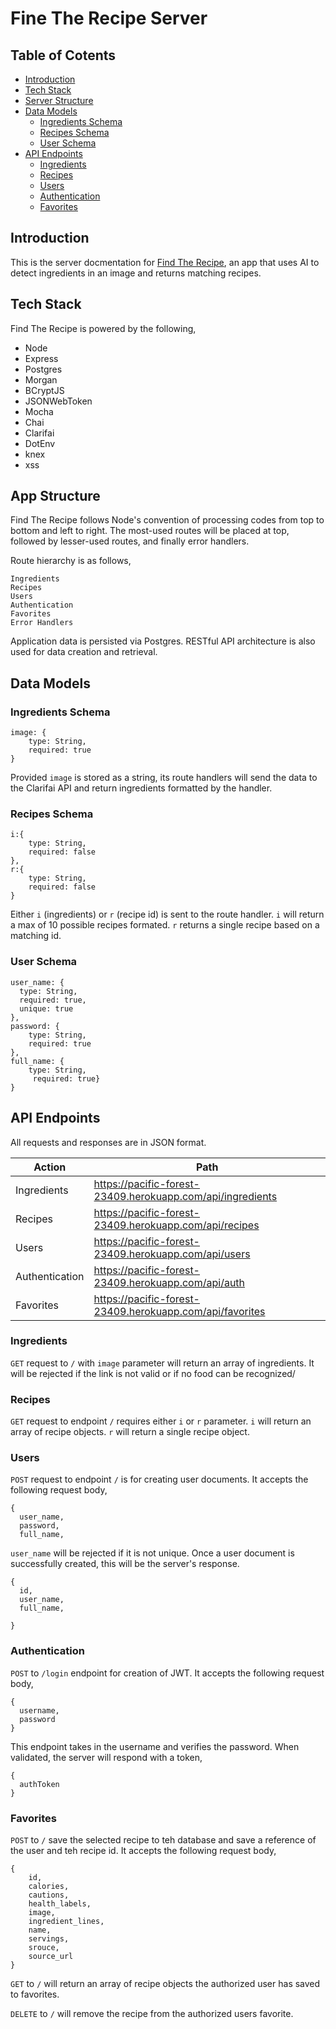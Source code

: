 # Fine The Recipe Server

## Table of Cotents

- [Introduction](#introduction)
- [Tech Stack](#tech-stack)
- [Server Structure](#app-structure)
- [Data Models](#data-models)
  - [Ingredients Schema](#ingredients-schema)
  - [Recipes Schema](#recipes-schema)
  - [User Schema](#user-schema)
- [API Endpoints](#api-endpoints)
  - [Ingredients](#Ingredients)
  - [Recipes](#Recipes)
  - [Users](#Users)
  - [Authentication](#Authentication)
  - [Favorites](#Favorites)

## Introduction

This is the server docmentation for [Find The Recipe](https://jordans-recipe-app.now.sh/), an app that uses AI to detect ingredients in an image and returns matching recipes.

## Tech Stack

Find The Recipe is powered by the following,

- Node
- Express
- Postgres
- Morgan
- BCryptJS
- JSONWebToken
- Mocha
- Chai
- Clarifai
- DotEnv
- knex
- xss

## App Structure

Find The Recipe follows Node's convention of processing codes from top to bottom and left to right. The most-used routes will be placed at top, followed by lesser-used routes, and finally error handlers.

Route hierarchy is as follows,

```
Ingredients
Recipes
Users
Authentication
Favorites
Error Handlers
```

Application data is persisted via Postgres. RESTful API architecture is also used for data creation and retrieval.

## Data Models

<!-- Acceptable Losses employs Mongoose document schema to construct its data models: users, accounts (such as a bill and its payment history), and income. User documents dictates the existence of other documents as a user ID is required for their creation. -->

### Ingredients Schema

```
image: {
    type: String,
    required: true
}
```

Provided `image` is stored as a string, its route handlers will send the data to the Clarifai API and return ingredients formatted by the handler.

### Recipes Schema

```
i:{
    type: String,
    required: false
},
r:{
    type: String,
    required: false
}
```

Either `i` (ingredients) or `r` (recipe id) is sent to the route handler. `i` will return a max of 10 possible recipes formated. `r` returns a single recipe based on a matching id.

### User Schema

```
user_name: {
  type: String,
  required: true,
  unique: true
},
password: {
    type: String,
    required: true
},
full_name: {
    type: String,
     required: true}
}
```

## API Endpoints

All requests and responses are in JSON format.

| Action         | Path                                                       |
| -------------- | ---------------------------------------------------------- |
| Ingredients    | https://pacific-forest-23409.herokuapp.com/api/ingredients |
| Recipes        | https://pacific-forest-23409.herokuapp.com/api/recipes     |
| Users          | https://pacific-forest-23409.herokuapp.com/api/users       |
| Authentication | https://pacific-forest-23409.herokuapp.com/api/auth        |
| Favorites      | https://pacific-forest-23409.herokuapp.com/api/favorites   |

### Ingredients

`GET` request to `/` with `image` parameter will return an array of ingredients. It will be rejected if the link is not valid or if no food can be recognized/

### Recipes

`GET` request to endpoint `/` requires either `i` or `r` parameter. `i` will return an array of recipe objects. `r` will return a single recipe object.

### Users

`POST` request to endpoint `/` is for creating user documents. It accepts the following request body,

```
{
  user_name,
  password,
  full_name,
```

`user_name` will be rejected if it is not unique. Once a user document is successfully created, this will be the server's response.

```
{
  id,
  user_name,
  full_name,

}
```

### Authentication

`POST` to `/login` endpoint for creation of JWT. It accepts the following request body,

```
{
  username,
  password
}
```

This endpoint takes in the username and verifies the password. When validated, the server will respond with a token,

```
{
  authToken
}
```

### Favorites

`POST` to `/` save the selected recipe to teh database and save a reference of the user and teh recipe id. It accepts the following request body,

```
{
    id,
    calories,
    cautions,
    health_labels,
    image,
    ingredient_lines,
    name,
    servings,
    srouce,
    source_url
}
```

`GET` to `/` will return an array of recipe objects the authorized user has saved to favorites.

`DELETE` to `/` will remove the recipe from the authorized users favorite.
